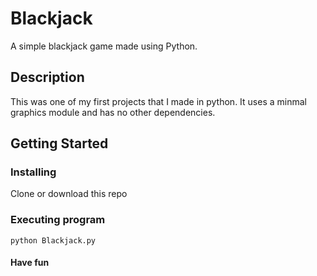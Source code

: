 # Blackjack
A simple blackjack game made using Python.

## Description
This was one of my first projects that I made in python. It uses a minmal graphics module and has no other dependencies.

## Getting Started

### Installing
Clone or download this repo

### Executing program
```
python Blackjack.py
```

#### Have fun
